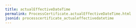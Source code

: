 ```yaml
---
title: actualEffectiveDateTime
permalink: ProcessCertificate.actualEffectiveDateTime.html
jsonid: processcertificate_actualeffectivedatetime
---
```

